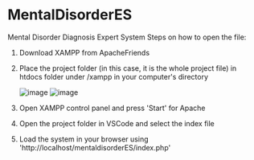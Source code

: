 # MentalDisorderES
Mental Disorder Diagnosis Expert System 
Steps on how to open the file:
1. Download XAMPP from ApacheFriends
2. Place the project folder (in this case, it is the whole project file) in htdocs folder under /xampp in your computer's directory
   
   ![image](https://github.com/user-attachments/assets/9748ecec-8c46-4937-ab15-efea2a2e1da8)
   ![image](https://github.com/user-attachments/assets/6efe1632-b7bc-480a-90f2-47360b4c27fa)

3. Open XAMPP control panel and press 'Start' for Apache
4. Open the project folder in VSCode and select the index file
5. Load the system in your browser using 'http://localhost/mentaldisorderES/index.php'
